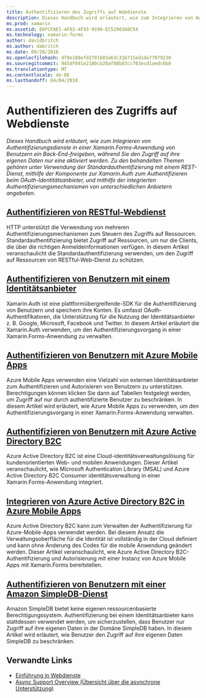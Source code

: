 ```yaml
---
title: Authentifizieren des Zugriffs auf Webdienste
description: Dieses Handbuch wird erläutert, wie zum Integrieren von Authentifizierungsdienste in einer Xamarin.Forms-Anwendung von Benutzern ein Back-End-freigeben, während Sie den Zugriff auf ihre eigenen Daten nur eine aktiviert werden. Zu den behandelten Themen gehören unter Verwendung der Standardauthentifizierung mit einem REST-Dienst, mithilfe der Komponente zur Xamarin.Auth zum Authentifizieren beim OAuth-Identitätsanbieter, und mithilfe der integrierten Authentifizierungsmechanismen von unterschiedlichen Anbietern angeboten.
ms.prod: xamarin
ms.assetid: E6FCFAE1-4F83-4F93-9190-EC5290360C54
ms.technology: xamarin-forms
author: davidbritch
ms.author: dabritch
ms.date: 09/20/2016
ms.openlocfilehash: df0e188efd2791b03a63c31b715ed1da77079230
ms.sourcegitcommit: 945df041e2180cb20af08b83cc703ecd1aedc6b0
ms.translationtype: MT
ms.contentlocale: de-DE
ms.lasthandoff: 04/04/2018
---
```

# <a name="authenticating-access-to-web-services"></a>Authentifizieren des Zugriffs auf Webdienste

_Dieses Handbuch wird erläutert, wie zum Integrieren von Authentifizierungsdienste in einer Xamarin.Forms-Anwendung von Benutzern ein Back-End-freigeben, während Sie den Zugriff auf ihre eigenen Daten nur eine aktiviert werden. Zu den behandelten Themen gehören unter Verwendung der Standardauthentifizierung mit einem REST-Dienst, mithilfe der Komponente zur Xamarin.Auth zum Authentifizieren beim OAuth-Identitätsanbieter, und mithilfe der integrierten Authentifizierungsmechanismen von unterschiedlichen Anbietern angeboten._

## <a name="authenticating-a-restful-web-servicerestmd"></a>[Authentifizieren von RESTful-Webdienst](rest.md)

HTTP unterstützt die Verwendung von mehreren Authentifizierungsmechanismen zum Steuern des Zugriffs auf Ressourcen. Standardauthentifizierung bietet Zugriff auf Ressourcen, um nur die Clients, die über die richtigen Anmeldeinformationen verfügen. In diesem Artikel veranschaulicht die Standardauthentifizierung verwenden, um den Zugriff auf Ressourcen von RESTful-Web-Dienst zu schützen.

## <a name="authenticating-users-with-an-identity-provideroauthmd"></a>[Authentifizieren von Benutzern mit einem Identitätsanbieter](oauth.md)

Xamarin.Auth ist eine plattformübergreifende-SDK für die Authentifizierung von Benutzern und speichern ihre Konten. Es umfasst OAuth-Authentifikatoren, die Unterstützung für die Nutzung der Identitätsanbieter z. B. Google, Microsoft, Facebook und Twitter. In diesem Artikel erläutert die Xamarin.Auth verwenden, um den Authentifizierungsvorgang in einer Xamarin.Forms-Anwendung zu verwalten.

## <a name="authenticating-users-with-azure-mobile-appsazuremd"></a>[Authentifizieren von Benutzern mit Azure Mobile Apps](azure.md)

Azure Mobile Apps verwenden eine Vielzahl von externen Identitätsanbieter zum Authentifizieren und Autorisieren von Benutzern zu unterstützen. Berechtigungen können klicken Sie dann auf Tabellen festgelegt werden, um Zugriff auf nur durch authentifizierte Benutzer zu beschränken. In diesem Artikel wird erläutert, wie Azure Mobile Apps zu verwenden, um den Authentifizierungsvorgang in einer Xamarin.Forms-Anwendung verwalten.

## <a name="authenticating-users-with-azure-active-directory-b2cazure-ad-b2cmd"></a>[Authentifizieren von Benutzern mit Azure Active Directory B2C](azure-ad-b2c.md)

Azure Active Directory B2C ist eine Cloud-identitätsverwaltungslösung für kundenorientierten Web- und mobilen Anwendungen. Dieser Artikel veranschaulicht, wie Microsoft Authentication Library (MSAL) und Azure Active Directory B2C Consumer identitätsverwaltung in einer Xamarin.Forms-Anwendung integriert.

## <a name="integrating-azure-active-directory-b2c-with-azure-mobile-appsazure-ad-b2c-mobile-appmd"></a>[Integrieren von Azure Active Directory B2C in Azure Mobile Apps](azure-ad-b2c-mobile-app.md)

Azure Active Directory B2C kann zum Verwalten der Authentifizierung für Azure-Mobile-Apps verwendet werden. Bei diesem Ansatz die Verwaltungsoberfläche für die Identität ist vollständig in der Cloud definiert und kann ohne Änderung des Codes für die mobile Anwendung geändert werden. Dieser Artikel veranschaulicht, wie Azure Active Directory B2C-Authentifizierung und Autorisierung mit einer Instanz von Azure Mobile Apps mit Xamarin.Forms bereitstellen.

## <a name="authenticating-users-with-an-amazon-simpledb-serviceawsmd"></a>[Authentifizieren von Benutzern mit einer Amazon SimpleDB-Dienst](aws.md)

Amazon SimpleDB bietet keine eigenen ressourcenbasierte Berechtigungssystem. Authentifizierung bei einem Identitätsanbieter kann stattdessen verwendet werden, um sicherzustellen, dass Benutzer nur Zugriff auf ihre eigenen Daten in der Domäne SimpleDB haben. In diesem Artikel wird erläutert, wie Benutzer den Zugriff auf ihre eigenen Daten SimpleDB zu beschränken.


## <a name="related-links"></a>Verwandte Links

- [Einführung in Webdienste](~/cross-platform/data-cloud/web-services/index.md)
- [Async Support Overview (Übersicht über die asynchrone Unterstützung)](~/cross-platform/platform/async.md)
